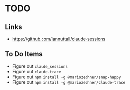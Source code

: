 # TODO

## Links

- https://github.com/iannuttall/claude-sessions

## To Do Items

- Figure out `claude_sessions`
- Figure out `claude-trace`
- Figure out `npm install -g @mariozechner/snap-happy`
- Figure out `npm install -g @mariozechner/claude-trace`



